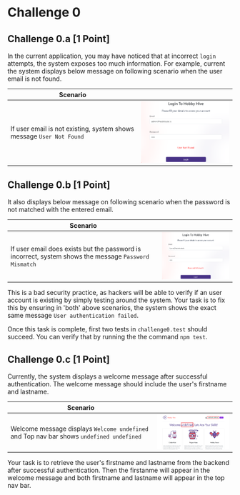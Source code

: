 # Challenge 0

## Challenge 0.a [1 Point]

In the current application, you may have noticed that at incorrect `login` attempts,  the system exposes too much information. For example, current the system displays below message on following scenario when the user email is not found.

| Scenario      |  |
| ----------- | ----------- |
| If user email is not existing, system shows message `User Not Found`      | <img src="./images/0a.png" width="350">      |


## Challenge 0.b [1 Point]

It also displays below message on following scenario when the password is not matched with the entered email.

| Scenario      |  |
| ----------- | ----------- |
| If user email does exists but the password is incorrect, system shows the message `Password Mismatch`   | <img src="./images/0b.png" width="350">         |

This is a bad security practice, as hackers will be able to verify if an user account is existing by simply testing around the system. Your task is to fix this by ensuring in 'both' above scenarios, the system shows the exact same message `User authentication failed`.

Once this task is complete, first two tests in `challenge0.test` should succeed. You can verify that by running the the command `npm test`.


## Challenge 0.c [1 Point]

Currently, the system displays a welcome message after successful authentication. The welcome message should include the user's firstname and lastname. 

| Scenario      |  |
| ----------- | ----------- |
| Welcome message displays `Welcome undefined` and Top nav bar shows `undefined undefined`  | <img src="./images/0c.png" width="350">         |

Your task is to retrieve the user's firstname and lastname from the backend after successful authentication. Then the firstanme will appear in the welcome message and both firstname and lastname will appear in the top nav bar.